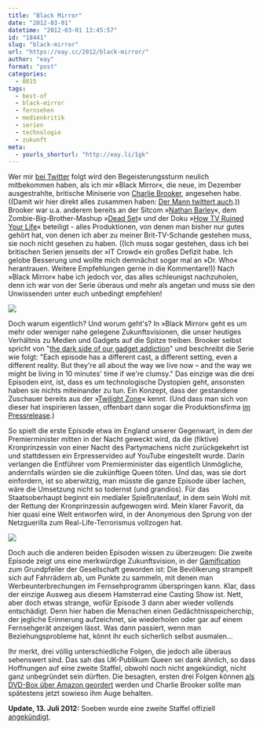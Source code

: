 ```yaml
---
title: "Black Mirror"
date: "2012-03-01"
datetime: "2012-03-01 13:45:57"
id: "18441"
slug: "black-mirror"
url: "https://eay.cc/2012/black-mirror/"
author: "eay"
format: "post"
categories:
  - 0815
tags:
  - best-of
  - black-mirror
  - fernsehen
  - medienkritik
  - serien
  - technologie
  - zukunft
meta:
  - yourls_shorturl: "http://eay.li/1gk"
---
```


Wer mir [bei Twitter](http://twitter.com/Eay) folgt wird den Begeisterungssturm neulich mitbekommen haben, als ich mir »Black Mirror«, die neue, im Dezember ausgestrahlte, britische Miniserie von [Charlie Brooker](http://en.wikipedia.org/wiki/Charlie_Brooker), angesehen habe. ((Damit wir hier direkt alles zusammen haben: [Der Mann twittert auch](http://twitter.com/#!/charltonbrooker).)) Brooker war u.a. anderem bereits an der Sitcom »[Nathan Barley](http://en.wikipedia.org/wiki/Nathan_Barley)«, dem Zombie-Big-Brother-Mashup »[Dead Set](http://en.wikipedia.org/wiki/Dead_Set_(TV_series))« und der Doku »[How TV Ruined Your Life](http://en.wikipedia.org/wiki/How_TV_Ruined_Your_Life)« beteiligt - alles Produktionen, von denen man bisher nur gutes gehört hat, von denen ich aber zu meiner Brit-TV-Schande gestehen muss, sie noch nicht gesehen zu haben. ((Ich muss sogar gestehen, dass ich bei britischen Serien jenseits der »IT Crowd« ein großes Defizit habe. Ich gelobe Besserung und wollte mich demnächst sogar mal an »Dr. Who« herantrauen. Weitere Empfehlungen gerne in die Kommentare!)) Nach »Black Mirror« habe ich jedoch vor, das alles schleunigst nachzuholen, denn ich war von der Serie überaus und mehr als angetan und muss sie den Unwissenden unter euch unbedingt empfehlen!

![](https://eay.cc/uploads/2012/blackmirror.jpg)

Doch warum eigentlich? Und worum geht's? In »Black Mirror« geht es um mehr oder weniger nahe gelegene Zukunftsvisionen, die unser heutiges Verhältnis zu Medien und Gadgets auf die Spitze treiben. Brooker selbst spricht von "[the dark side of our gadget addiction](http://www.guardian.co.uk/technology/2011/dec/01/charlie-brooker-dark-side-gadget-addiction-black-mirror)" und beschreibt die Serie wie folgt: "Each episode has a different cast, a different setting, even a different reality. But they're all about the way we live now – and the way we might be living in 10 minutes' time if we're clumsy." Das einzige was die drei Episoden eint, ist, dass es um technologische Dystopien geht, ansonsten haben sie nichts miteinander zu tun. Ein Konzept, dass der gestandene Zuschauer bereits aus der »[Twilight Zone](http://de.wikipedia.org/wiki/Twilight_Zone)« kennt. (Und dass man sich von dieser hat inspirieren lassen, offenbart dann sogar die Produktionsfirma [im Pressrelease](http://www.endemoluk.com/news/black-mirror-a-new-drama-from-charlie-brooker).)

So spielt die erste Episode etwa im England unserer Gegenwart, in dem der Premierminister mitten in der Nacht geweckt wird, da die (fiktive) Kronprinzessin von einer Nacht des Partymachens nicht zurückgekehrt ist und stattdessen ein Erpresservideo auf YouTube eingestellt wurde. Darin verlangen die Entführer vom Premierminister das eigentlich Unmögliche, andernfalls würden sie die zukünftige Queen töten. Und das, was sie dort einfordern, ist so aberwitzig, man müsste die ganze Episode über lachen, wäre die Umsetzung nicht so todernst (und grandios). Für das Staatsoberhaupt beginnt ein medialer Spießrutenlauf, in dem sein Wohl mit der Rettung der Kronprinzessin aufgewogen wird. Mein klarer Favorit, da hier quasi eine Welt entworfen wird, in der Anonymous den Sprung von der Netzguerilla zum Real-Life-Terrorismus vollzogen hat.

![](https://eay.cc/uploads/2012/blackmirror2.jpg)

Doch auch die anderen beiden Episoden wissen zu überzeugen: Die zweite Episode zeigt uns eine merkwürdige Zukunftsvision, in der [Gamification](http://de.wikipedia.org/wiki/Gamification) zum Grundpfeiler der Gesellschaft geworden ist: Die Bevölkerung strampelt sich auf Fahrrädern ab, um Punkte zu sammeln, mit denen man Werbeunterbrechungen im Fernsehprogramm überspringen kann. Klar, dass der einzige Ausweg aus diesem Hamsterrad eine Casting Show ist. Nett, aber doch etwas strange, wofür Episode 3 dann aber wieder vollends entschädigt. Denn hier haben die Menschen einen Gedächtnisspeicherchip, der jegliche Erinnerung aufzeichnet, sie wiederholen oder gar auf einem Fernsehgerät anzeigen lässt. Was dann passiert, wenn man Beziehungsprobleme hat, könnt ihr euch sicherlich selbst ausmalen...

Ihr merkt, drei völlig unterschiedliche Folgen, die jedoch alle überaus sehenswert sind. Das sah das UK-Publikum Queen sei dank ähnlich, so dass Hoffnungen auf eine zweite Staffel, obwohl noch nicht angekündigt, nicht ganz unbegründet sein dürften. Die besagten, ersten drei Folgen können [als DVD-Box über Amazon geordert](http://www.amazon.de/exec/obidos/ASIN/B006B893B2/eayznet-21) werden und Charlie Brooker sollte man spätestens jetzt sowieso ihm Auge behalten.

**Update, 13. Juli 2012:** Soeben wurde eine zweite Staffel offiziell [angekündigt](//eay.cc/2012/zweite-staffel-von-black-mirror-angekundigt/).
